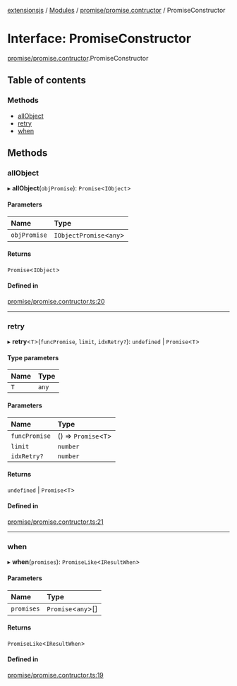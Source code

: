 [extensionsjs](../README.md) / [Modules](../modules.md) / [promise/promise.contructor](../modules/promise_promise_contructor.md) / PromiseConstructor

# Interface: PromiseConstructor

[promise/promise.contructor](../modules/promise_promise_contructor.md).PromiseConstructor

## Table of contents

### Methods

- [allObject](promise_promise_contructor.PromiseConstructor.md#allobject)
- [retry](promise_promise_contructor.PromiseConstructor.md#retry)
- [when](promise_promise_contructor.PromiseConstructor.md#when)

## Methods

### allObject

▸ **allObject**(`objPromise`): `Promise`<`IObject`\>

#### Parameters

| Name | Type |
| :------ | :------ |
| `objPromise` | `IObjectPromise`<`any`\> |

#### Returns

`Promise`<`IObject`\>

#### Defined in

[promise/promise.contructor.ts:20](https://github.com/x302502/extensions-node/blob/9dfce28/src/promise/promise.contructor.ts#L20)

___

### retry

▸ **retry**<`T`\>(`funcPromise`, `limit`, `idxRetry?`): `undefined` \| `Promise`<`T`\>

#### Type parameters

| Name | Type |
| :------ | :------ |
| `T` | `any` |

#### Parameters

| Name | Type |
| :------ | :------ |
| `funcPromise` | () => `Promise`<`T`\> |
| `limit` | `number` |
| `idxRetry?` | `number` |

#### Returns

`undefined` \| `Promise`<`T`\>

#### Defined in

[promise/promise.contructor.ts:21](https://github.com/x302502/extensions-node/blob/9dfce28/src/promise/promise.contructor.ts#L21)

___

### when

▸ **when**(`promises`): `PromiseLike`<`IResultWhen`\>

#### Parameters

| Name | Type |
| :------ | :------ |
| `promises` | `Promise`<`any`\>[] |

#### Returns

`PromiseLike`<`IResultWhen`\>

#### Defined in

[promise/promise.contructor.ts:19](https://github.com/x302502/extensions-node/blob/9dfce28/src/promise/promise.contructor.ts#L19)
